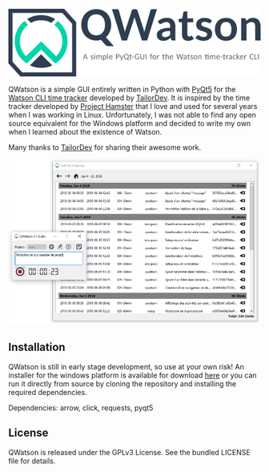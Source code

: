 ![QWatson - A simple Qt-GUI for the Watson time-tracker](
./qwatson/ressources/qwatson_banner.png)

QWatson is a simple GUI entirely written in Python with [PyQt5](https://www.riverbankcomputing.com/software/pyqt/intro) for the [Watson CLI time tracker](http://tailordev.github.io/Watson/) developed by [TailorDev](https://tailordev.fr). It is inspired by the time tracker developed by [Project Hamster](https://github.com/projecthamster/) that I love and used for several years when I was working in Linux. Unfortunately, I was not able to find any open source equivalent for the Windows platform and decided to write my own when I learned about the existence of Watson.

Many thanks to [TailorDev](https://tailordev.fr) for sharing their awesome work.

![screenshot](https://github.com/jnsebgosselin/qwatson/blob/master/images/qwatson_printscreen.png)

## Installation

QWatson is still in early stage development, so use at your own risk! An installer for the windows platform is available for download [here](https://github.com/jnsebgosselin/qwatson/releases/latest) or you can run it directly from source by cloning the repository and installing the required dependencies.

Dependencies: arrow, click, requests, pyqt5

## License

QWatson is released under the GPLv3 License. See the bundled LICENSE file for details.
